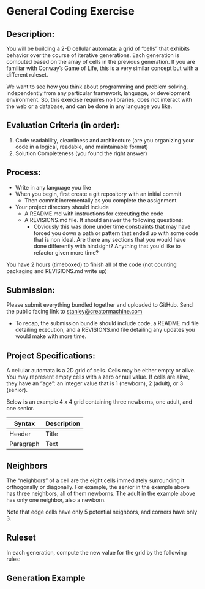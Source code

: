 # General Coding Exercise 

## Description: 

You will be building a 2-D cellular automata: a grid of “cells” that exhibits behavior over the course of iterative generations. Each generation is computed based on the array of cells in the previous generation. If you are familiar with Conway’s Game of Life, this is a very similar concept but with a different ruleset. 

We want to see how you think about programming and problem solving, independently from any particular framework, language, or development environment. So, this exercise requires no libraries, does not interact with the web or a database, and can be done in any language you like. 

## Evaluation Criteria (in order): 

1. Code readability, cleanliness and architecture (are you organizing your code in a logical, readable, and maintainable format) 
2. Solution Completeness (you found the right answer) 

## Process: 

- Write in any language you like 
- When you begin, first create a git repository with an initial commit 
	- Then commit incrementally as you complete the assignment 
- Your project directory should include 
	- A README.md with instructions for executing the code 
	- A REVISIONS.md file. It should answer the following questions: 
		- Obviously this was done under time constraints that may have forced you down a path or pattern that ended up with some code that is non ideal. 
Are there any sections that you would have done differently with 
hindsight? Anything that you'd like to refactor given more time? 
 
You have 2 hours (timeboxed) to finish all of the code (not counting packaging and REVISIONS.md write up) 

## Submission: 

Please submit everything bundled together and uploaded to GitHub. Send the public facing link to stanley@creatormachine.com

- To recap, the submission bundle should include code, a README.md file detailing execution, and a REVISIONS.md file detailing any updates you would make with more time. 

## Project Specifications: 

A cellular automata is a 2D grid of cells. Cells may be either empty or alive. You may represent empty cells with a zero or null value. If cells are alive, they have an “age”: an integer value that is 1 (newborn), 2 (adult), or 3 (senior).

Below is an example 4 x 4 grid containing three newborns, one adult, and one senior. 

| Syntax      | Description |
| ----------- | ----------- |
| Header      | Title       |
| Paragraph   | Text        |

## Neighbors 

The “neighbors” of a cell are the eight cells immediately surrounding it orthogonally or diagonally. For example, the senior in the example above has three neighbors, all of them newborns. The adult in the example above has only one neighbor, also a newborn. 

Note that edge cells have only 5 potential neighbors, and corners have only 3. 

## Ruleset 

In each generation, compute the new value for the grid by the following rules:

## Generation Example  

